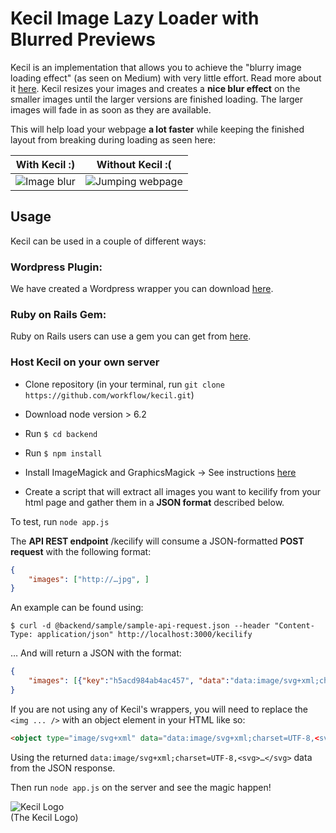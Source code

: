 # Kecil Image Lazy Loader with Blurred Previews

Kecil is an implementation that allows you to achieve the "blurry image loading effect" (as seen on Medium) with very little effort. Read more about it [here](https://jmperezperez.com/medium-image-progressive-loading-placeholder). Kecil resizes your images and creates a **nice blur effect** on the smaller images until the larger versions are finished loading. The larger images will fade in as soon as they are available.

This will help load your webpage **a lot faster** while keeping the finished layout from breaking during loading as seen here:

With Kecil :)   | Without Kecil :(
--------------- | ----------------
![Image blur](https://cloud.githubusercontent.com/assets/8395474/15454516/3fd91c6e-206d-11e6-8a8a-b08ea615c39a.gif) | ![Jumping webpage](http://aspiringwebdev.com/wp-content/uploads/2015/03/meal-plan-load-no-padding-bottom.gif)


## Usage

Kecil can be used in a couple of different ways:

### Wordpress Plugin:

We have created a Wordpress wrapper you can download [here](https://github.com/danborufka/wp-kecil).

### Ruby on Rails Gem:

Ruby on Rails users can use a gem you can get from [here](https://something.com).

### Host Kecil on your own server

* Clone repository (in your terminal, run `git clone https://github.com/workflow/kecil.git`)
    
* Download node version > 6.2 

* Run `$ cd backend`

* Run `$ npm install`
    
* Install ImageMagick and GraphicsMagick
  -> See instructions [here](https://www.npmjs.com/package/gm)
    
* Create a script that will extract all images you want to kecilify from your html page and gather them in a **JSON format** described below.

To test, run `node app.js`
    
The **API REST endpoint** /kecilify will consume a JSON-formatted **POST request** with the following format:
    
```JSON
{
    "images": ["http://…jpg", ]
}
```

An example can be found using: 

```CURL
$ curl -d @backend/sample/sample-api-request.json --header "Content-Type: application/json" http://localhost:3000/kecilify
```
    
… And will return a JSON with the format:
    
```JSON
{
    "images": [{"key":"h5acd984ab4ac457", "data":"data:image/svg+xml;charset=UTF-8,<svg>…</svg>", "width": 300, "height": 200}, ]
}
```
    
If you are not using any of Kecil's wrappers, you will need to replace the `<img ... />` with an object element in your HTML like so: 
````html
<object type="image/svg+xml" data="data:image/svg+xml;charset=UTF-8,<svg>…</svg>">
````
    
Using the returned `data:image/svg+xml;charset=UTF-8,<svg>…</svg>` data from the JSON response.
    
Then run `node app.js` on the server and see the magic happen!

![Kecil Logo](https://cloud.githubusercontent.com/assets/8395474/15454561/f2104a32-206e-11e6-957a-d5b660e95d8b.png)   
(The Kecil Logo)
